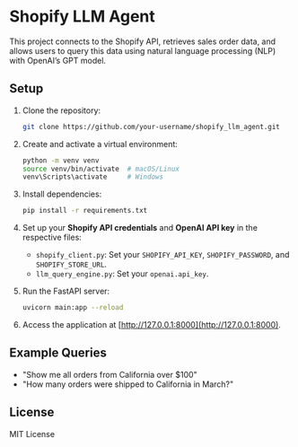 # Shopify LLM Agent

This project connects to the Shopify API, retrieves sales order data, and allows users to query this data using natural language processing (NLP) with OpenAI’s GPT model.

## Setup

1. Clone the repository:
    ```bash
    git clone https://github.com/your-username/shopify_llm_agent.git
    ```

2. Create and activate a virtual environment:
    ```bash
    python -m venv venv
    source venv/bin/activate  # macOS/Linux
    venv\Scripts\activate     # Windows
    ```

3. Install dependencies:
    ```bash
    pip install -r requirements.txt
    ```

4. Set up your **Shopify API credentials** and **OpenAI API key** in the respective files:
    - `shopify_client.py`: Set your `SHOPIFY_API_KEY`, `SHOPIFY_PASSWORD`, and `SHOPIFY_STORE_URL`.
    - `llm_query_engine.py`: Set your `openai.api_key`.

5. Run the FastAPI server:
    ```bash
    uvicorn main:app --reload
    ```

6. Access the application at [http://127.0.0.1:8000](http://127.0.0.1:8000).

## Example Queries

- "Show me all orders from California over $100"
- "How many orders were shipped to California in March?"

## License

MIT License
